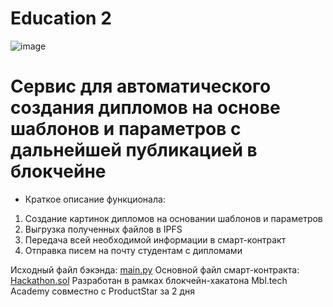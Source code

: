 # Education 2
![image](https://user-images.githubusercontent.com/106698210/189530744-1d9b9192-05fb-40d4-9d47-edd414dc23cc.png)

# Cервис для автоматического создания дипломов на основе шаблонов и параметров с дальнейшей публикацией в блокчейне

- Краткое описание функционала:
 1. Создание картинок дипломов на основании шаблонов и параметров
 2. Выгрузка полученных файлов в IPFS
 3. Передача всей необходимой информации в смарт-контракт
 4. Отправка писем на почту студентам с дипломами

Исходный файл бэкэнда: [main.py](https://github.com/cashriver/hackathon/blob/main/main.py)
Основной файл смарт-контракта: [Hackathon.sol](https://github.com/cashriver/hackathon/blob/main/Hackathon.sol)
Разработан в рамках блокчейн-хакатона Mbl.tech Academy совместно с ProductStar за 2 дня
